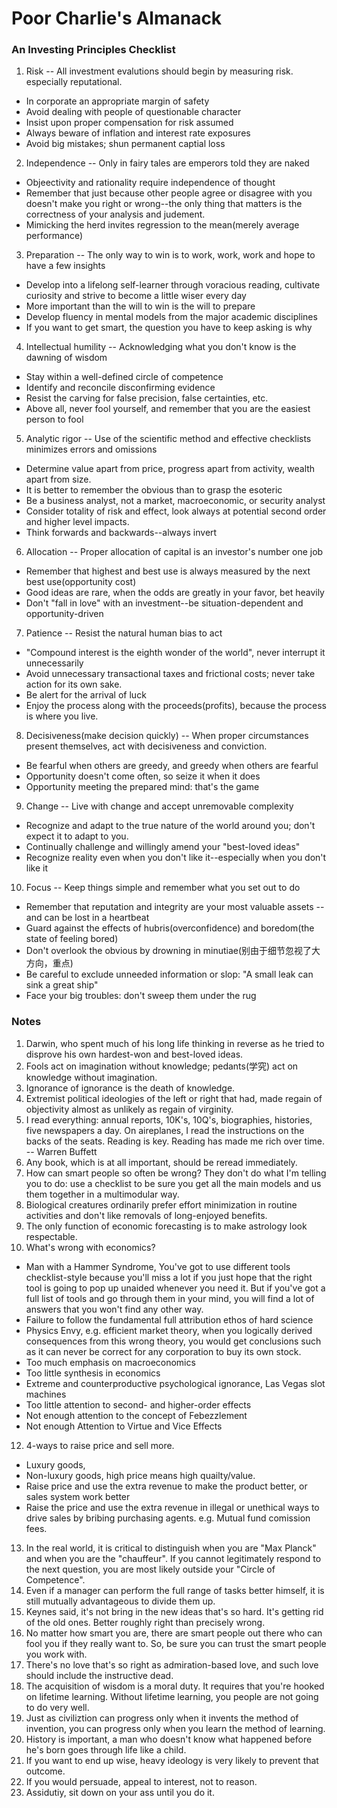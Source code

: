 # Poor Charlie's Almanack

### An Investing Principles Checklist

1. Risk -- All investment evalutions should begin by measuring risk. especially reputational.
  - In corporate an appropriate margin of safety
  - Avoid dealing with people of questionable character
  - Insist upon proper compensation for risk assumed
  - Always beware of inflation and interest rate exposures
  - Avoid big mistakes; shun permanent captial loss

2. Independence -- Only in fairy tales are emperors told they are naked
  - Objeectivity and rationality require independence of thought
  - Remember that just because other people agree or disagree with you doesn't make you right or wrong--the only thing that matters is the correctness of your analysis and judement.
  - Mimicking the herd invites regression to the mean(merely average performance)

3. Preparation -- The only way to win is to work, work, work and hope to have a few insights
  - Develop into a lifelong self-learner through voracious reading, cultivate curiosity and strive to become a little wiser every day
  - More important than the will to win is the will to prepare
  - Develop fluency in mental models from the major academic disciplines
  - If you want to get smart, the question you have to keep asking is why

4. Intellectual humility -- Acknowledging what you don't know is the dawning of wisdom 
  - Stay within a well-defined circle of competence
  - Identify and reconcile disconfirming evidence
  - Resist the carving for false precision, false certainties, etc.
  - Above all, never fool yourself, and remember that you are the easiest person to fool
 
5. Analytic rigor -- Use of the scientific method and effective checklists minimizes errors and omissions
  - Determine value apart from price, progress apart from activity, wealth apart from size.
  - It is better to remember the obvious than to grasp the esoteric
  - Be a business analyst, not a market, macroeconomic, or security analyst
  - Consider totality of risk and effect, look always at potential second order and higher level impacts.
  - Think forwards and backwards--always invert

6. Allocation -- Proper allocation of capital is an investor's number one job
  - Remember that highest and best use is always measured by the next best use(opportunity cost)
  - Good ideas are rare, when the odds are greatly in your favor, bet heavily
  - Don't "fall in love" with an investment--be situation-dependent and opportunity-driven

7. Patience -- Resist the natural human bias to act
  - "Compound interest is the eighth wonder of the world", never interrupt it unnecessarily
  - Avoid unnecessary transactional taxes and frictional costs; never take action for its own sake.
  - Be alert for the arrival of luck
  - Enjoy the process along with the proceeds(profits), because the process is where you live. 

8. Decisiveness(make decision quickly) -- When proper circumstances present themselves, act with decisiveness and conviction.
  - Be fearful when others are greedy, and greedy when others are fearful
  - Opportunity doesn't come often, so seize it when it does
  - Opportunity meeting the prepared mind: that's the game

9. Change -- Live with change and accept unremovable complexity
  - Recognize and adapt to the true nature of the world around you; don't expect it to adapt to you. 
  - Continually challenge and willingly amend your "best-loved ideas"
  - Recognize reality even when you don't like it--especially when you don't like it
 
10. Focus -- Keep things simple and remember what you set out to do
  - Remember that reputation and integrity are your most valuable assets -- and can be lost in a heartbeat
  - Guard against the effects of hubris(overconfidence) and boredom(the state of feeling bored)
  - Don't overlook the obvious by drowning in minutiae(别由于细节忽视了大方向，重点)
  - Be careful to exclude unneeded information or slop: "A small leak can sink a great ship"
  - Face your big troubles: don't sweep them under the rug



### Notes

1. Darwin, who spent much of his long life thinking in reverse as he tried to disprove his own hardest-won and best-loved ideas. 
2. Fools act on imagination without knowledge; pedants(学究) act on knowledge without imagination. 
3. Ignorance of ignorance is the death of knowledge. 
4. Extremist political ideologies of the left or right that had, made regain of objectivity almost as unlikely as regain of virginity. 
5. I read everything: annual reports, 10K's, 10Q's, biographies, histories, five newspapers a day. On aireplanes, I read the instructions on the backs of the seats. Reading is key. Reading has made me rich over time. -- Warren Buffett 
6. Any book, which is at all important, should be reread immediately. 
7. How can smart people so often be wrong? They don't do what I'm telling you to do: use a checklist to be sure you get all the main models and us them together in a multimodular way. 
8. Biological creatures ordinarily prefer effort minimization in routine activities and don't like removals of long-enjoyed benefits. 
9. The only function of economic forecasting is to make astrology look respectable. 
10. What's wrong with economics? 
  - Man with a Hammer Syndrome, You've got to use different tools checklist-style because you'll miss a lot if you just hope that the right tool is going to pop up unaided whenever you need it. But if you've got a full list of tools and go through them in your mind, you will find a lot of answers that you won't find any other way.
  - Failure to follow the fundamental full attribution ethos of hard science
  - Physics Envy, e.g. efficient market theory, when you logically derived consequences from this wrong theory, you would get conclusions such as it can never be correct for any corporation to buy its own stock. 
  - Too much emphasis on macroeconomics
  - Too little synthesis in economics
  - Extreme and counterproductive psychological ignorance, Las Vegas slot machines
  - Too little attention to second- and higher-order effects
  - Not enough attention to the concept of Febezzlement
  - Not enough Attention to Virtue and Vice Effects
  
12. 4-ways to raise price and sell more. 
  - Luxury goods, 
  - Non-luxury goods, high price means high quailty/value.
  - Raise price and use the extra revenue to make the product better, or sales system work better
  - Raise the price and use the extra revenue in illegal or unethical ways to drive sales by bribing purchasing agents. e.g. Mutual fund comission fees.
13. In the real world, it is critical to distinguish when you are "Max Planck" and when you are the "chauffeur". If you cannot legitimately respond to the next question, you are most likely outside your "Circle of Competence".
14. Even if a manager can perform the full range of tasks better himself, it is still mutually advantageous to divide them up. 
15. Keynes said, it's not bring in the new ideas that's so hard. It's getting rid of the old ones. Better roughly right than precisely wrong.
16. No matter how smart you are, there are smart people out there who can fool you if they really want to. So, be sure you can trust the smart people you work with.
17. There's no love that's so right as admiration-based love, and such love should include the instructive dead.
18. The acquisition of wisdom is a moral duty. It requires that you're hooked on lifetime learning. Without lifetime learning, you people are not going to do very well.
19. Just as civiliztion can progress only when it invents the method of invention, you can progress only when you learn the method of learning.
20. History is important, a man who doesn't know what happened before he's born goes through life like a child. 
21. If you want to end up wise, heavy ideology is very likely to prevent that outcome.
22. If you would persuade, appeal to interest, not to reason. 
23. Assidutiy, sit down on your ass until you do it.
